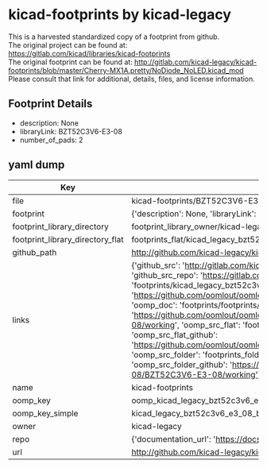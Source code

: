 # kicad-footprints by kicad-legacy  
This is a harvested standardized copy of a footprint from github.  
The original project can be found at:  
https://gitlab.com/kicad/libraries/kicad-footprints  
The original footprint can be found at:
http://gitlab.com/kicad-legacy/kicad-footprints/blob/master/Cherry-MX1A.pretty/NoDiode_NoLED.kicad_mod
Please consult that link for additional, details, files, and license information.  
## Footprint Details
* description: None  
* libraryLink: BZT52C3V6-E3-08  
* number_of_pads: 2  
## yaml dump  
| Key | Value |  
| --- | --- |  
| file | kicad-footprints/BZT52C3V6-E3-08.pretty/BZT52C3V6-E3-08.kicad_mod |  
| footprint | {'description': None, 'libraryLink': 'BZT52C3V6-E3-08', 'number_of_pads': 2} |  
| footprint_library_directory | footprint_library_owner/kicad-legacy_kicad-footprints |  
| footprint_library_directory_flat | footprints_flat/kicad_legacy_bzt52c3v6_e3_08_bzt52c3v6_e3_08/working |  
| github_path | http://github.com/kicad-legacy/kicad-footprints/blob/master/BZT52C3V6-E3-08.pretty/BZT52C3V6-E3-08.kicad_mod |  
| links | {'github_src': 'http://gitlab.com/kicad-legacy/kicad-footprints/blob/master/Cherry-MX1A.pretty/NoDiode_NoLED.kicad_mod', 'github_src_repo': 'https://gitlab.com/kicad/libraries/kicad-footprints', 'oomp_bot': 'footprints/kicad_legacy_bzt52c3v6_e3_08_bzt52c3v6_e3_08/working', 'oomp_bot_github': 'https://github.com/oomlout/oomlout_oomp_footprint_bot/tree/main/footprints/kicad_legacy_bzt52c3v6_e3_08_bzt52c3v6_e3_08/working', 'oomp_doc': 'footprints/footprints/kicad-legacy/BZT52C3V6-E3-08/BZT52C3V6-E3-08/working/', 'oomp_doc_github': 'https://github.com/oomlout/oomlout_oomp_footprint_doc/tree/main/footprints/footprints/kicad-legacy/BZT52C3V6-E3-08/BZT52C3V6-E3-08/working', 'oomp_src_flat': 'footprints_flat/footprints_flat/kicad_legacy_bzt52c3v6_e3_08_bzt52c3v6_e3_08/working', 'oomp_src_flat_github': 'https://github.com/oomlout/oomlout_oomp_footprint_src/tree/main/footprints_flat/kicad_legacy_bzt52c3v6_e3_08_bzt52c3v6_e3_08/working', 'oomp_src_folder': 'footprints_folder/footprints_folder/kicad-legacy/BZT52C3V6-E3-08/BZT52C3V6-E3-08/working', 'oomp_src_folder_github': 'https://github.com/oomlout/oomlout_oomp_footprint_src/tree/main/footprints_folder/kicad-legacy/BZT52C3V6-E3-08/BZT52C3V6-E3-08/working'} |  
| name | kicad-footprints |  
| oomp_key | oomp_kicad_legacy_bzt52c3v6_e3_08_bzt52c3v6_e3_08 |  
| oomp_key_simple | kicad_legacy_bzt52c3v6_e3_08_bzt52c3v6_e3_08 |  
| owner | kicad-legacy |  
| repo | {'documentation_url': 'https://docs.github.com/rest/repos/repos#get-a-repository', 'message': 'Not Found'} |  
| url | http://github.com/kicad-legacy/kicad-footprints |  

